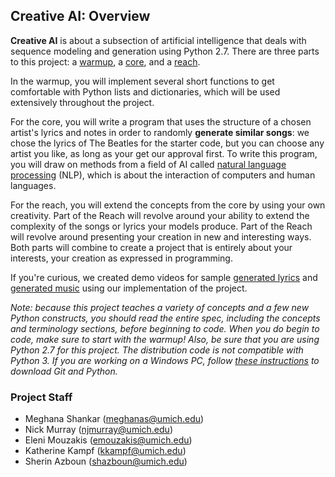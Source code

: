 ## Creative AI: Overview

**Creative AI** is about a subsection of artificial intelligence that deals with sequence modeling and generation using Python 2.7. There are three parts to this project: a [warmup](./2.-Warmup), a [core](./3.-Core), and a [reach](./4.-Reach). 

In the warmup, you will implement several short functions to get comfortable with Python lists and dictionaries, which will be used extensively throughout the project. 

For the core, you will write a program that uses the structure of a chosen artist's lyrics and notes in order to randomly **generate similar songs**: we chose the lyrics of The Beatles for the starter code, but you can choose any artist you like, as long as your get our approval first. To write this program, you will draw on methods from a field of AI called [natural language processing](./Terminology-and-Definitions#natural-language-processing) (NLP), which is about the interaction of computers and human languages.

For the reach, you will extend the concepts from the core by using your own creativity. Part of the Reach will revolve around your ability to extend the complexity of the songs or lyrics your models produce. Part of the Reach will revolve around presenting your creation in new and interesting ways. Both parts will combine to create a project that is entirely about your interests, your creation as expressed in programming.

If you're curious, we created demo videos for sample <a href="https://youtu.be/Z46LvHwgygs?list=PL2BYDiR6uDOJzYCJ7QuuQz-hWvQeYN5Nx" target="_blank">generated lyrics</a> and <a href="https://youtu.be/RrHrRqZ3pUM?list=PL2BYDiR6uDOJzYCJ7QuuQz-hWvQeYN5Nx" target="_blank">generated music</a> using our implementation of the project.

*Note: because this project teaches a variety of concepts and a few new Python constructs, you should read the entire spec, including the concepts and terminology sections, before beginning to code. When you do begin to code, make sure to start with the warmup! Also, be sure that you are using Python 2.7 for this project. The distribution code is not compatible with Python 3. If you are working on a Windows PC, follow <a href="https://eecs183.org/docs/git_and_python_on_windows/" target="_blank">these instructions</a> to download Git and Python.*

### Project Staff
- Meghana Shankar (meghanas@umich.edu)
- Nick Murray (njmurray@umich.edu)
- Eleni Mouzakis (emouzakis@umich.edu)
- Katherine Kampf (kkampf@umich.edu)
- Sherin Azboun (shazboun@umich.edu)
